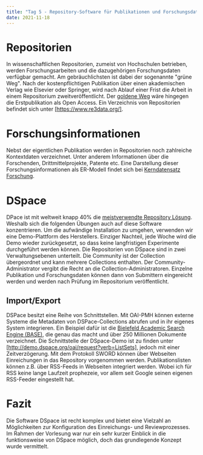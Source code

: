 ```yaml
---
title: "Tag 5 - Repository-Software für Publikationen und Forschungsdatenn"
date: 2021-11-18
---
```



# Repositorien
In wissenschaftlichen Repositorien, zumeist von Hochschulen betrieben, werden Forschungsarbeiten und die dazugehörigen Forschungsdaten verfügbar gemacht. Am gebräuchlichsten ist dabei der sogenannte "grüne Weg". Nach der kostenpflichtigen Publikation über einen akademischen Verlag wie Elsevier oder Springer, wird nach Ablauf einer Frist die Arbeit in einem Repositorium zweitveröffentlicht. Der [goldene Weg](https://www.hbz.uzh.ch/de/open-access-und-open-science/grundlagen-hintergruende/oa-grundlagen/goldener-gruener-weg-zu-OA.html) wäre hingegen die Erstpublikation als Open Access. 
Ein Verzeichnis von Repositorien befindet sich unter [https://www.re3data.org/]. 

# Forschungsinformationen
Nebst der eigentlichen Publikation werden in Repositorien noch zahlreiche Kontextdaten verzeichnet. Unter anderem Informationen über die Forschenden, Drittmittelprojekte, Patente etc. Eine Darstellung dieser Forschungsinformationen als ER-Modell findet sich bei [Kerndatensatz Forschung](https://kerndatensatz-forschung.de/version1/technisches_datenmodell/ER-Modell.html).

# DSpace
DPace ist mit weltweit knapp 40% die [meistverwendte Repository Lösung](https://v2.sherpa.ac.uk/view/repository_visualisations/1.html). Weshalb sich die folgenden Übungen auch auf diese Software konzentrieren. Um die aufwändige Installation zu umgehen, verwenden wir eine Demo-Plattform des Herstellers. Einziger Nachteil, jede Woche wird die Demo wieder zurückgesetzt, so dass keine langfristigen Experimente durchgeführt werden können.
Die Repositorien von DSpace sind in zwei Verwaltungsebenen unterteilt. Die Community ist der Collection übergeordnet und kann mehrere Collections enthalten. Der Community-Administrator vergibt die Recht an die Collection-Administratoren. Einzelne Publikation und Forschungsdaten können dann von Submittern eingereicht werden und werden nach Prüfung im Repositorium veröffentlicht.

## Import/Export
DSPace besitzt eine Reihe von Schnittstellen. Mit OAI-PMH können externe Systeme die Metadaten von DSPace-Collections abrufen und in ihr eigenes System integrieren. Ein Beispiel dafür ist die [Bielefeld Academic Search Engine (BASE)](https://www.base-search.net/), die genau das macht und über 250 Millionen Dokumente verzeichnet.
Die Schnittstelle der DSpace-Demo ist zu finden unter [http://demo.dspace.org/oai/request?verb=ListSets], jedoch mit einer Zeitverzögerung.
Mit dem Protokoll SWORD können über Webseiten Einreichungen in das Repository vorgenommen werden. Publikationslisten können z.B. über RSS-Feeds in Webseiten integriert werden. Wobei ich für RSS keine lange Laufzeit prophezeie, vor allem seit Google seinen eigenen RSS-Feeder eingestellt hat.

# Fazit
Die Software DSpace ist recht komplex und bietet eine Vielzahl an Möglichkeiten zur Konfiguration des Einreichungs- und Reviewprozesses. Im Rahmen der Vorlesung war nur ein sehr kurzer Einblick in die funktionsweise von DSpace möglich, doch das grundlegende Konzept wurde vermittelt. 
